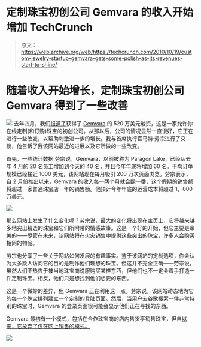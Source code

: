 # 定制珠宝初创公司 Gemvara 的收入开始增加 TechCrunch

> 原文：<https://web.archive.org/web/https://techcrunch.com/2010/10/19/custom-jewelry-startup-gemvara-gets-some-polish-as-its-revenues-start-to-shine/>

# 随着收入开始增长，定制珠宝初创公司 Gemvara 得到了一些改善

[![](img/dfa3bafc654ac31abdd454efd3d69a88.png)](https://web.archive.org/web/20221208233932/http://www.gemvara.com/) 去年四月，我们[报道了](https://web.archive.org/web/20221208233932/https://beta.techcrunch.com/2010/04/07/gemvara-raises-5-2-million-for-custom-jewelry-shopping-online/)获得了 [Gemvara](https://web.archive.org/web/20221208233932/http://www.gemvara.com/) 的 520 万美元融资，这是一家允许你在线定制(和订购)珠宝的初创公司。从那以后，公司的情况显然一直很好，它正在进行一些改变，以帮助刺激进一步的增长。我与首席执行官马特·劳宗进行了交谈，他告诉了我该网站最近的进展以及它所做的一些改变。

首先，一些统计数据:劳宗说，Gemvara，以前被称为 Paragon Lake，已经从去年 4 月的 20 名员工增加到今天的 40 名，并且今年年底将增加 60 名。平均订单规模已经接近 1000 美元，该网站现在每月吸引 200 万次页面浏览。劳宗表示，自 2 月份推出以来，Gemvara 的收入每一两个月就会翻一番，这个假期的销售额将超过一家普通珠宝店一年的销售额。他预计今年年底的运营成本将超过 1，000 万美元。

![](img/659c8df68b644e7fe66b991aeee89ede.png)

那么网站上发生了什么变化呢？劳宗说，最大的变化将出现在主页上，它将越来越多地突出精选的珠宝和它们所附带的情感故事。这是一个好的开始，但它主要是审美的——尽管在未来，该网站将在火灾销售中提供这些突出的珠宝，许多人会购买相同的物品。

劳宗也分享了一些关于网站如何发展的有趣事实。鉴于该网站的定制选项，你会认为大多数人访问它的目的是制作他们理想的珠宝。但这并不完全正确——劳宗说，虽然人们不热衷于被当地珠宝商说服购买某样东西，但他们也不一定会着手打造一件定制珠宝。相反，他们只是想找到他们想要的东西。

这是一个微妙的差异，但 Gemvara 正在利用这一点。劳宗说，该网站动态地为它的每一个珠宝排列建立一个定制的登陆页面。然后，当用户去谷歌搜索一件非常特别的珠宝时，Gemvara 的登录页面很可能会显示他们正在寻找的东西。

Gemvara 最初有一个模式，包括在合作珠宝商的店内售货亭销售珠宝，但自[以来，它放弃了仅在网上销售的模式。](https://web.archive.org/web/20221208233932/http://venturebeat.com/2010/09/07/gemvara-jewelry-stores/)

![](img/e6a2c651bdb7769e9d092dbba79afcf3.png)